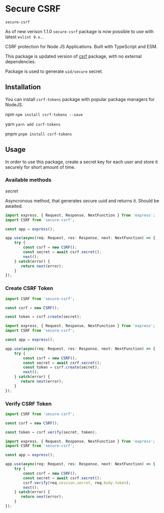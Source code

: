 # Secure CSRF
`secure-csrf`

As of new verison 1.1.0 `secure-csrf` package is now possible to use with latest `eslint 9.x.`.

CSRF protection for Node JS Applications.
Built with TypeScript and ESM.

This package is updated version of [csrf](https://www.npmjs.com/package/csrf) package, with no external dependencies.

Package is used to generate `uid/secure` secret.

## Installation

You can install `csrf-tokens` package with popular package managers for NodeJS.

npm
`npm install csrf-tokens --save`

yarn
`yarn add csrf-tokens`

pnpm 
`pnpm install csrf-tokens`

## Usage

In order to use this package, create a secret key for each user and store it securely for short amount of time.

### Available methods

*secret*

Asyncronous method, that generates secure uuid and returns it. Should be awaited.

```ts
import express, { Request, Response, NextFunction } from 'express';
import CSRF from 'secure-csrf';

const app = express();

app.use(async(req: Request, res: Response, next: NextFunction) => {
    try {
        const csrf = new CSRF();
        const secret = await csrf.secret();
        next();
    } catch(error) {
       return next(error);
    }
}); 
```

### Create CSRF Token

```ts
import CSRF from 'secure-csrf';

const csrf = new CSRF();

const token = csrf.create(secret);
```

```ts
import express, { Request, Response, NextFunction } from 'express';
import CSRF from 'secure-csrf';

const app = express();

app.use(async(req: Request, res: Response, next: NextFunction) => {
    try {
        const csrf = new CSRF();
        const secret = await csrf.secret();
        const token = csrf.create(secret);
        next();
    } catch(error) {
       return next(error);
    }
}); 
```

### Verify CSRF Token

```ts
import CSRF from 'secure-csrf';

const csrf = new CSRF();

const token = csrf.verify(secret, token);
```

```ts
import express, { Request, Response, NextFunction } from 'express';
import CSRF from 'secure-csrf';

const app = express();

app.use(async(req: Request, res: Response, next: NextFunction) => {
    try {
        const csrf = new CSRF();
        const secret = await csrf.secret();
        csrf.verify(req.session.secret, req.body.token);
        next();
    } catch(error) {
       return next(error);
    }
}); 
```